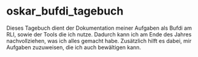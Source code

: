 # oskar_bufdi_tagebuch
Dieses Tagebuch dient der Dokumentation meiner Aufgaben als Bufdi am RLI, sowie der Tools die ich nutze.
Dadurch kann ich am Ende des Jahres nachvollziehen, was ich alles gemacht habe.
Zusätzlich hilft es dabei, mir Aufgaben zuzuweisen, die ich auch bewältigen kann.
